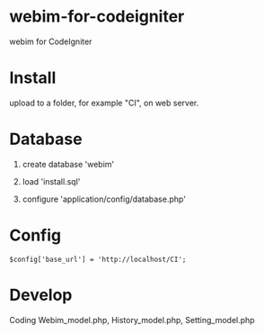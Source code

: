 
webim-for-codeigniter
=====================

webim for CodeIgniter

Install
=======

upload to a folder, for example "CI", on web server.

Database
========

1. create database 'webim'

2. load 'install.sql'

3. configure 'application/config/database.php'

Config
=======

	$config['base_url']	= 'http://localhost/CI';

Develop
=======

Coding Webim_model.php, History_model.php, Setting_model.php


